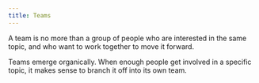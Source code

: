 ```yaml
---
title: Teams
---
```


A team is no more than a group of people who are interested in the same topic, and who want to work together to move it forward.

Teams emerge organically. When enough people get involved in a specific topic, it makes sense to branch it off into its own team.
